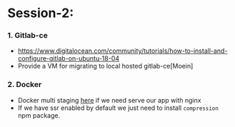 # Session-2:

### 1. Gitlab-ce
- https://www.digitalocean.com/community/tutorials/how-to-install-and-configure-gitlab-on-ubuntu-18-04
- Provide a VM for migrating to local hosted gitlab-ce[Moein]

### 2. Docker
- Docker multi staging [here](https://docs.docker.com/develop/develop-images/multistage-build/) if we need serve our app with nginx
- If we have ssr enabled by default we just need to install `compression` npm package.